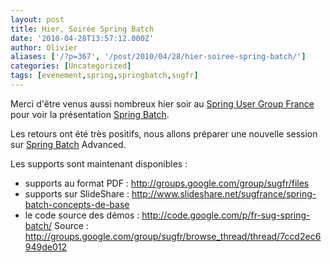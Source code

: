 ```yaml
---
layout: post
title: Hier, Soirée Spring Batch
date: '2010-04-28T13:57:12.000Z'
author: Olivier
aliases: ['/?p=367', '/post/2010/04/28/hier-soiree-spring-batch/']
categories: [Uncategorized]
tags: [evenement,spring,springbatch,sugfr]
---
```


Merci d'être venus aussi nombreux hier soir au <a href="http://groups.google.com/group/sugfr" target="_blank">Spring User Group France</a> pour voir la présentation <a href="/post/2010/04/21/soiree-spring-batch-mardi-27-avril-2010/" target="_blank">Spring Batch</a>.

Les retours ont été très positifs, nous allons préparer une nouvelle session sur <a href="http://static.springsource.org/spring-batch/" target="_blank">Spring Batch</a> Advanced.

Les supports sont maintenant disponibles :
* supports au format PDF : <a href="http://groups.google.com/group/sugfr/files" target="_blank">http://groups.google.com/group/sugfr/files</a>
* supports sur SlideShare : <a href="http://www.slideshare.net/sugfrance/spring-batch-concepts-de-base" target="_blank">http://www.slideshare.net/sugfrance/spring-batch-concepts-de-base</a>
* le code source des démos : <a href="http://code.google.com/p/fr-sug-spring-batch/" target="_blank">http://code.google.com/p/fr-sug-spring-batch/</a>
Source : <a href="http://groups.google.com/group/sugfr/browse_thread/thread/7ccd2ec6949de012" target="_blank">http://groups.google.com/group/sugfr/browse_thread/thread/7ccd2ec6949de012</a>
